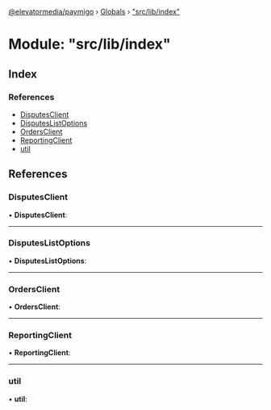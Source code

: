 [@elevatormedia/paymigo](../README.md) › [Globals](../globals.md) › ["src/lib/index"](_src_lib_index_.md)

# Module: "src/lib/index"

## Index

### References

-   [DisputesClient](_src_lib_index_.md#disputesclient)
-   [DisputesListOptions](_src_lib_index_.md#disputeslistoptions)
-   [OrdersClient](_src_lib_index_.md#ordersclient)
-   [ReportingClient](_src_lib_index_.md#reportingclient)
-   [util](_src_lib_index_.md#util)

## References

### DisputesClient

• **DisputesClient**:

---

### DisputesListOptions

• **DisputesListOptions**:

---

### OrdersClient

• **OrdersClient**:

---

### ReportingClient

• **ReportingClient**:

---

### util

• **util**:
